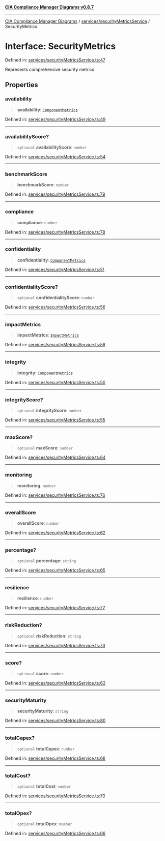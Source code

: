[**CIA Compliance Manager Diagrams v0.8.7**](../../../README.md)

***

[CIA Compliance Manager Diagrams](../../../modules.md) / [services/securityMetricsService](../README.md) / SecurityMetrics

# Interface: SecurityMetrics

Defined in: [services/securityMetricsService.ts:47](https://github.com/Hack23/cia-compliance-manager/blob/c1b03266cad85c2f58531e3fd0aea147fa649ae0/src/services/securityMetricsService.ts#L47)

Represents comprehensive security metrics

## Properties

### availability

> **availability**: [`ComponentMetrics`](ComponentMetrics.md)

Defined in: [services/securityMetricsService.ts:49](https://github.com/Hack23/cia-compliance-manager/blob/c1b03266cad85c2f58531e3fd0aea147fa649ae0/src/services/securityMetricsService.ts#L49)

***

### availabilityScore?

> `optional` **availabilityScore**: `number`

Defined in: [services/securityMetricsService.ts:54](https://github.com/Hack23/cia-compliance-manager/blob/c1b03266cad85c2f58531e3fd0aea147fa649ae0/src/services/securityMetricsService.ts#L54)

***

### benchmarkScore

> **benchmarkScore**: `number`

Defined in: [services/securityMetricsService.ts:79](https://github.com/Hack23/cia-compliance-manager/blob/c1b03266cad85c2f58531e3fd0aea147fa649ae0/src/services/securityMetricsService.ts#L79)

***

### compliance

> **compliance**: `number`

Defined in: [services/securityMetricsService.ts:78](https://github.com/Hack23/cia-compliance-manager/blob/c1b03266cad85c2f58531e3fd0aea147fa649ae0/src/services/securityMetricsService.ts#L78)

***

### confidentiality

> **confidentiality**: [`ComponentMetrics`](ComponentMetrics.md)

Defined in: [services/securityMetricsService.ts:51](https://github.com/Hack23/cia-compliance-manager/blob/c1b03266cad85c2f58531e3fd0aea147fa649ae0/src/services/securityMetricsService.ts#L51)

***

### confidentialityScore?

> `optional` **confidentialityScore**: `number`

Defined in: [services/securityMetricsService.ts:56](https://github.com/Hack23/cia-compliance-manager/blob/c1b03266cad85c2f58531e3fd0aea147fa649ae0/src/services/securityMetricsService.ts#L56)

***

### impactMetrics

> **impactMetrics**: [`ImpactMetrics`](ImpactMetrics.md)

Defined in: [services/securityMetricsService.ts:59](https://github.com/Hack23/cia-compliance-manager/blob/c1b03266cad85c2f58531e3fd0aea147fa649ae0/src/services/securityMetricsService.ts#L59)

***

### integrity

> **integrity**: [`ComponentMetrics`](ComponentMetrics.md)

Defined in: [services/securityMetricsService.ts:50](https://github.com/Hack23/cia-compliance-manager/blob/c1b03266cad85c2f58531e3fd0aea147fa649ae0/src/services/securityMetricsService.ts#L50)

***

### integrityScore?

> `optional` **integrityScore**: `number`

Defined in: [services/securityMetricsService.ts:55](https://github.com/Hack23/cia-compliance-manager/blob/c1b03266cad85c2f58531e3fd0aea147fa649ae0/src/services/securityMetricsService.ts#L55)

***

### maxScore?

> `optional` **maxScore**: `number`

Defined in: [services/securityMetricsService.ts:64](https://github.com/Hack23/cia-compliance-manager/blob/c1b03266cad85c2f58531e3fd0aea147fa649ae0/src/services/securityMetricsService.ts#L64)

***

### monitoring

> **monitoring**: `number`

Defined in: [services/securityMetricsService.ts:76](https://github.com/Hack23/cia-compliance-manager/blob/c1b03266cad85c2f58531e3fd0aea147fa649ae0/src/services/securityMetricsService.ts#L76)

***

### overallScore

> **overallScore**: `number`

Defined in: [services/securityMetricsService.ts:62](https://github.com/Hack23/cia-compliance-manager/blob/c1b03266cad85c2f58531e3fd0aea147fa649ae0/src/services/securityMetricsService.ts#L62)

***

### percentage?

> `optional` **percentage**: `string`

Defined in: [services/securityMetricsService.ts:65](https://github.com/Hack23/cia-compliance-manager/blob/c1b03266cad85c2f58531e3fd0aea147fa649ae0/src/services/securityMetricsService.ts#L65)

***

### resilience

> **resilience**: `number`

Defined in: [services/securityMetricsService.ts:77](https://github.com/Hack23/cia-compliance-manager/blob/c1b03266cad85c2f58531e3fd0aea147fa649ae0/src/services/securityMetricsService.ts#L77)

***

### riskReduction?

> `optional` **riskReduction**: `string`

Defined in: [services/securityMetricsService.ts:73](https://github.com/Hack23/cia-compliance-manager/blob/c1b03266cad85c2f58531e3fd0aea147fa649ae0/src/services/securityMetricsService.ts#L73)

***

### score?

> `optional` **score**: `number`

Defined in: [services/securityMetricsService.ts:63](https://github.com/Hack23/cia-compliance-manager/blob/c1b03266cad85c2f58531e3fd0aea147fa649ae0/src/services/securityMetricsService.ts#L63)

***

### securityMaturity

> **securityMaturity**: `string`

Defined in: [services/securityMetricsService.ts:80](https://github.com/Hack23/cia-compliance-manager/blob/c1b03266cad85c2f58531e3fd0aea147fa649ae0/src/services/securityMetricsService.ts#L80)

***

### totalCapex?

> `optional` **totalCapex**: `number`

Defined in: [services/securityMetricsService.ts:68](https://github.com/Hack23/cia-compliance-manager/blob/c1b03266cad85c2f58531e3fd0aea147fa649ae0/src/services/securityMetricsService.ts#L68)

***

### totalCost?

> `optional` **totalCost**: `number`

Defined in: [services/securityMetricsService.ts:70](https://github.com/Hack23/cia-compliance-manager/blob/c1b03266cad85c2f58531e3fd0aea147fa649ae0/src/services/securityMetricsService.ts#L70)

***

### totalOpex?

> `optional` **totalOpex**: `number`

Defined in: [services/securityMetricsService.ts:69](https://github.com/Hack23/cia-compliance-manager/blob/c1b03266cad85c2f58531e3fd0aea147fa649ae0/src/services/securityMetricsService.ts#L69)
